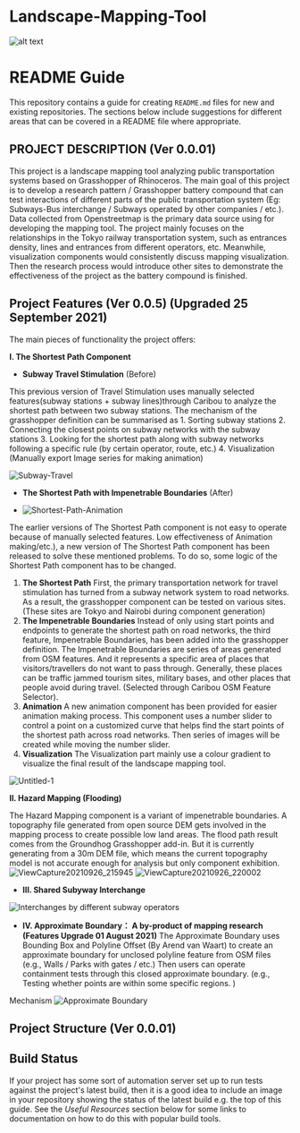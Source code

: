 # Landscape-Mapping-Tool
![alt text](img/and-digital.png?v=3&s=200 "AND Digital")

# README Guide

This repository contains a guide for creating `README.md` files for new and existing repositories. The sections below include suggestions for different areas that can be covered in a README file where appropriate.

## PROJECT DESCRIPTION (Ver 0.0.01)
This project is a landscape mapping tool analyzing public transportation systems based on Grasshopper of Rhinoceros. The main goal of this project is to develop a research pattern / Grasshopper battery compound that can test interactions of different parts of the public transportation system (Eg: Subways-Bus interchange / Subways operated by other companies / etc.). Data collected from Openstreetmap is the primary data source using for developing the mapping tool. The project mainly focuses on the relationships in the Tokyo railway transportation system, such as entrances density, lines and entrances from different operators, etc.  Meanwhile, visualization components would consistently discuss mapping visualization. Then the research process would introduce other sites to demonstrate the effectiveness of the project as the battery compound is finished.

## Project Features (Ver 0.0.5) (Upgraded 25 September 2021)
The main pieces of functionality the project offers:

****I. The Shortest Path Component****


* **Subway Travel Stimulation** (Before)

This previous version of Travel Stimulation uses manually selected features(subway stations + subway lines)through Caribou to analyze the shortest path between two subway stations. The mechanism of the grasshopper definition can be summarised as 1. Sorting subway stations 2. Connecting the closest points on subway networks with the subway stations 3. Looking for the shortest path along with subway networks following a specific rule (by certain operator, route, etc.) 4. Visualization (Manually export Image series for making animation)

![Subway-Travel](https://user-images.githubusercontent.com/88956151/130328702-35406fa8-3afc-483c-839d-8f5dd5fc362f.gif)


* **The Shortest Path with Impenetrable Boundaries** (After)

* ![Shortest-Path-Animation](https://user-images.githubusercontent.com/88956151/134801940-8aca6cef-1b02-4f04-8fed-e41603dcc347.gif)

The earlier versions of The Shortest Path component is not easy to operate because of manually selected features. Low effectiveness of Animation making/etc.), a new version of The Shortest Path component has been released to solve these mentioned problems. To do so, some logic of the Shortest Path component has to be changed.

1. **The Shortest Path** First, the primary transportation network for travel stimulation has turned from a subway network system to road networks. As a result, the grasshopper component can be tested on various sites. (These sites are Tokyo and Nairobi during component generation)
2. **The Impenetrable Boundaries** Instead of only using start points and endpoints to generate the shortest path on road networks, the third feature, Impenetrable Boundaries, has been added into the grasshopper definition. The Impenetrable Boundaries are series of areas generated from OSM features. And it represents a specific area of places that visitors/travellers do not want to pass through. Generally, these places can be traffic jammed tourism sites, military bases, and other places that people avoid during travel. (Selected through Caribou OSM Feature Selector).
3. **Animation** A new animation component has been provided for easier animation making process. This component uses a number slider to control a point on a customized curve that helps find the start points of the shortest path across road networks. Then series of images will be created while moving the number slider.
4. **Visualization** The Visualization part mainly use a colour gradient to visualize the final result of the landscape mapping tool. 

![Untitled-1](https://user-images.githubusercontent.com/88956151/134809513-3cfe97ab-c756-4fda-a2c3-e92ad8ac7fd9.jpg)


 **II. Hazard Mapping (Flooding)**
 
 The Hazard Mapping component is a variant of impenetrable boundaries. A topography file generated from open source DEM gets involved in the mapping process to create possible low land areas. The flood path result comes from the Groundhog Grasshopper add-in. But it is currently generating from a 30m DEM file, which means the current topography model is not accurate enough for analysis but only component exhibition. 
![ViewCapture20210926_215945](https://user-images.githubusercontent.com/88956151/134808462-0c0aeef7-d4b4-435d-924e-a8b7e4c6427a.jpg)
![ViewCapture20210926_220002](https://user-images.githubusercontent.com/88956151/134808470-70d26991-4875-49aa-8aae-628d2e858d2d.jpg)


* **III. Shared Subyway Interchange**

![Interchanges by different subway operators](https://user-images.githubusercontent.com/88956151/130328736-ab550d85-8ead-4bd6-a183-2602ccde9747.jpg)






* **IV. Approximate Boundary： A by-product of mapping research (Features Upgrade 01 August 2021)**
The Approximate Boundary uses Bounding Box and Polyline Offset (By Arend van Waart) to create an approximate boundary for unclosed polyline feature from OSM files (e.g., Walls / Parks with gates / etc.) Then users can operate containment tests through this closed approximate boundary. (e.g., Testing whether points are within some specific regions. )

Mechanism 
![Approximate Boundary](https://user-images.githubusercontent.com/88956151/131949100-d63a8ad1-ea69-49c8-89ca-625509645853.png)




## Project Structure (Ver 0.0.01)




## Build Status
If your project has some sort of automation server set up to run tests against the project's latest build, then it is a good idea to include an image in your repository showing the status of the latest build e.g. the top of this guide. See the *Useful Resources* section below for some links to documentation on how to do this with popular build tools.
